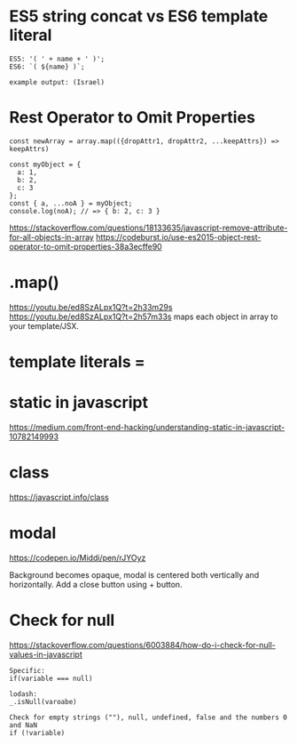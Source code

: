 # ES5 string concat vs ES6 template literal
```
ES5: '( ' + name + ' )';
ES6: `( ${name} )`;

example output: (Israel)
```
# Rest Operator to Omit Properties
```
const newArray = array.map(({dropAttr1, dropAttr2, ...keepAttrs}) => keepAttrs)

const myObject = {
  a: 1,
  b: 2,
  c: 3
};
const { a, ...noA } = myObject;
console.log(noA); // => { b: 2, c: 3 }
```
https://stackoverflow.com/questions/18133635/javascript-remove-attribute-for-all-objects-in-array
https://codeburst.io/use-es2015-object-rest-operator-to-omit-properties-38a3ecffe90

# .map()
https://youtu.be/ed8SzALpx1Q?t=2h33m29s
https://youtu.be/ed8SzALpx1Q?t=2h57m33s
maps each object in array to your template/JSX.

# template literals = ` `

# static in javascript
https://medium.com/front-end-hacking/understanding-static-in-javascript-10782149993

# class
https://javascript.info/class

# modal

https://codepen.io/Middi/pen/rJYOyz

Background becomes opaque, modal is centered both vertically and horizontally. Add a close button using + button.

# Check for null

https://stackoverflow.com/questions/6003884/how-do-i-check-for-null-values-in-javascript

```
Specific:
if(variable === null)

lodash:
_.isNull(varoabe)

Check for empty strings (""), null, undefined, false and the numbers 0 and NaN
if (!variable)


```

